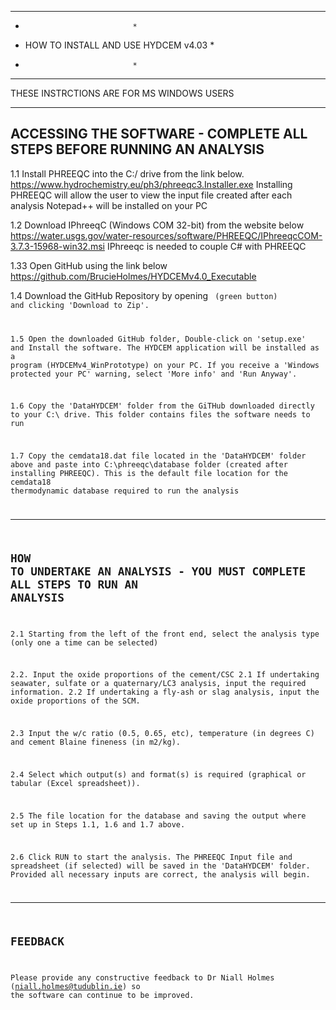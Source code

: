 ***************************************
*		                      * 
* HOW TO INSTALL AND USE HYDCEM v4.03 *
*		                      *
***************************************

THESE INSTRCTIONS ARE FOR MS WINDOWS USERS

----------------------------------------------------------------------
ACCESSING THE SOFTWARE - COMPLETE ALL STEPS BEFORE RUNNING AN ANALYSIS
----------------------------------------------------------------------
1.1 Install PHREEQC into the C:/ drive from the link below.
https://www.hydrochemistry.eu/ph3/phreeqc3.Installer.exe
Installing PHREEQC will allow the user to view the input file created after each analysis
Notepad++ will be installed on your PC
 
1.2 Download IPhreeqC (Windows COM 32-bit) from the website below
https://water.usgs.gov/water-resources/software/PHREEQC/IPhreeqcCOM-3.7.3-15968-win32.msi
IPhreeqc is needed to couple C# with PHREEQC

1.33 Open GitHub using the link below
https://github.com/BrucieHolmes/HYDCEMv4.0_Executable

1.4 Download the GitHub Repository by opening <Code> (green button) and clicking 'Download to Zip'.

1.5 Open the downloaded GitHub folder, Double-click on 'setup.exe' and Install the software.
The HYDCEM application will be installed as a program (HYDCEMv4_WinPrototype) on your PC.
If you receive a 'Windows protected your PC' warning, select 'More info' and 'Run Anyway'.

1.6 Copy the 'DataHYDCEM' folder from the GiTHub downloaded directly to your C:\ drive.
This folder contains files the software needs to run

1.7 Copy the cemdata18.dat file located in the 'DataHYDCEM' folder above and paste into C:\phreeqc\database folder (created after installing PHREEQC).
This is the default file location for the cemdata18 thermodynamic database required to run the analysis

-----------------------------------------------------------------------------
HOW TO UNDERTAKE AN ANALYSIS - YOU MUST COMPLETE ALL STEPS TO RUN AN ANALYSIS
-----------------------------------------------------------------------------
2.1 Starting from the left of the front end, select the analysis type (only one a time can be selected)

2.2. Input the oxide proportions of the cement/CSC
   2.1 If undertaking seawater, sulfate or a quaternary/LC3 analysis, input the required information.
   2.2 If undertaking a fly-ash or slag analysis, input the oxide proportions of the SCM.

2.3 Input the w/c ratio (0.5, 0.65, etc), temperature (in degrees C) and cement Blaine fineness (in m2/kg).

2.4 Select which output(s) and format(s) is required (graphical or tabular (Excel spreadsheet)).

2.5 The file location for the database and saving the output where set up in Steps 1.1, 1.6 and 1.7 above.

2.6 Click RUN to start the analysis.
The PHREEQC Input file and spreadsheet (if selected) will be saved in the 'DataHYDCEM' folder.
Provided all necessary inputs are correct, the analysis will begin.

------------------------------
FEEDBACK
------------------------------
Please provide any constructive feedback to Dr Niall Holmes (niall.holmes@tudublin.ie) so the software can continue to be improved.
